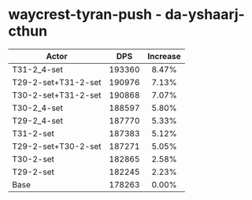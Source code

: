 # waycrest-tyran-push - da-yshaarj-cthun
| Actor | DPS | Increase |
|---|:---:|:---:|
|T31-2_4-set|193360|8.47%|
|T29-2-set+T31-2-set|190976|7.13%|
|T30-2-set+T31-2-set|190868|7.07%|
|T30-2_4-set|188597|5.80%|
|T29-2_4-set|187770|5.33%|
|T31-2-set|187383|5.12%|
|T29-2-set+T30-2-set|187271|5.05%|
|T30-2-set|182865|2.58%|
|T29-2-set|182245|2.23%|
|Base|178263|0.00%|
